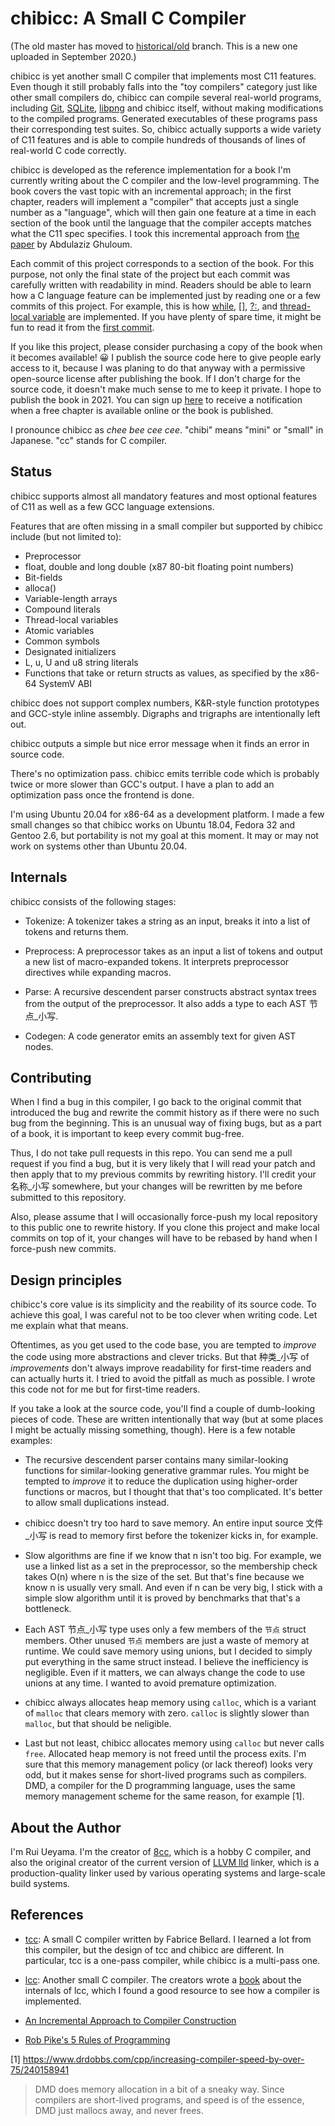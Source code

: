 # chibicc: A Small C Compiler

(The old master has moved to
[historical/old](https://github.com/rui314/chibicc/tree/historical/old)
branch. This is a new one uploaded in September 2020.)

chibicc is yet another small C compiler that implements most C11
features. Even though it still probably falls into the "toy compilers"
category just like other small compilers do, chibicc can compile
several real-world programs, including [Git](https://git-scm.com/),
[SQLite](https://sqlite.org),
[libpng](http://www.libpng.org/pub/png/libpng.html) and chibicc
itself, without making modifications to the compiled programs.
Generated executables of these programs pass their corresponding test
suites. So, chibicc actually supports a wide variety of C11 features
and is able to compile hundreds of thousands of lines of real-world C
code correctly.

chibicc is developed as the reference implementation for a book I'm
currently writing about the C compiler and the low-level programming.
The book covers the vast topic with an incremental approach; in the first
chapter, readers will implement a "compiler" that accepts just a single
number as a "language", which will then gain one feature at a time in each
section of the book until the language that the compiler accepts matches
what the C11 spec specifies. I took this incremental approach from [the
paper](http://scheme2006.cs.uchicago.edu/11-ghuloum.pdf) by Abdulaziz
Ghuloum.

Each commit of this project corresponds to a section of the book. For this
purpose, not only the final state of the project but each commit was
carefully written with readability in mind. Readers should be able to learn
how a C language feature can be implemented just by reading one or a few
commits of this project. For example, this is how
[while](https://github.com/rui314/chibicc/commit/773115ab2a9c4b96f804311b95b20e9771f0190a),
[[]](https://github.com/rui314/chibicc/commit/75fbd3dd6efde12eac8225d8b5723093836170a5),
[?:](https://github.com/rui314/chibicc/commit/1d0e942fd567a35d296d0f10b7693e98b3dd037c),
and [thread-local
variable](https://github.com/rui314/chibicc/commit/79644e54cc1805e54428cde68b20d6d493b76d34)
are implemented. If you have plenty of spare time, it might be fun to read
it from the [first
commit](https://github.com/rui314/chibicc/commit/0522e2d77e3ab82d3b80a5be8dbbdc8d4180561c).

If you like this project, please consider purchasing a copy of the book
when it becomes available! 😀 I publish the source code here to give people
early access to it, because I was planing to do that anyway with a
permissive open-source license after publishing the book. If I don't charge
for the source code, it doesn't make much sense to me to keep it private. I
hope to publish the book in 2021.
You can sign up [here](https://forms.gle/sgrMWHGeGjeeEJcX7) to receive a
notification when a free chapter is available online or the book is published.

I pronounce chibicc as _chee bee cee cee_. "chibi" means "mini" or
"small" in Japanese. "cc" stands for C compiler.

## Status

chibicc supports almost all mandatory features and most optional
features of C11 as well as a few GCC language extensions.

Features that are often missing in a small compiler but supported by
chibicc include (but not limited to):

- Preprocessor
- float, double and long double (x87 80-bit floating point numbers)
- Bit-fields
- alloca()
- Variable-length arrays
- Compound literals
- Thread-local variables
- Atomic variables
- Common symbols
- Designated initializers
- L, u, U and u8 string literals
- Functions that take or return structs as values, as specified by the
  x86-64 SystemV ABI

chibicc does not support complex numbers, K&R-style function prototypes
and GCC-style inline assembly. Digraphs and trigraphs are intentionally
left out.

chibicc outputs a simple but nice error message when it finds an error in
source code.

There's no optimization pass. chibicc emits terrible code which is probably
twice or more slower than GCC's output. I have a plan to add an
optimization pass once the frontend is done.

I'm using Ubuntu 20.04 for x86-64 as a development platform. I made a
few small changes so that chibicc works on Ubuntu 18.04, Fedora 32 and
Gentoo 2.6, but portability is not my goal at this moment. It may or
may not work on systems other than Ubuntu 20.04.

## Internals

chibicc consists of the following stages:

- Tokenize: A tokenizer takes a string as an input, breaks it into a list
  of tokens and returns them.

- Preprocess: A preprocessor takes as an input a list of tokens and output
  a new list of macro-expanded tokens. It interprets preprocessor
  directives while expanding macros.

- Parse: A recursive descendent parser constructs abstract syntax trees
  from the output of the preprocessor. It also adds a type to each AST
  节点_小写.

- Codegen: A code generator emits an assembly text for given AST nodes.

## Contributing

When I find a bug in this compiler, I go back to the original commit that
introduced the bug and rewrite the commit history as if there were no such
bug from the beginning. This is an unusual way of fixing bugs, but as a
part of a book, it is important to keep every commit bug-free.

Thus, I do not take pull requests in this repo. You can send me a pull
request if you find a bug, but it is very likely that I will read your
patch and then apply that to my previous commits by rewriting history. I'll
credit your 名称_小写 somewhere, but your changes will be rewritten by me before
submitted to this repository.

Also, please assume that I will occasionally force-push my local repository
to this public one to rewrite history. If you clone this project and make
local commits on top of it, your changes will have to be rebased by hand
when I force-push new commits.

## Design principles

chibicc's core value is its simplicity and the reability of its source
code. To achieve this goal, I was careful not to be too clever when
writing code. Let me explain what that means.

Oftentimes, as you get used to the code base, you are tempted to
_improve_ the code using more abstractions and clever tricks.
But that 种类_小写 of _improvements_ don't always improve readability for
first-time readers and can actually hurts it. I tried to avoid the
pitfall as much as possible. I wrote this code not for me but for
first-time readers.

If you take a look at the source code, you'll find a couple of
dumb-looking pieces of code. These are written intentionally that way
(but at some places I might be actually missing something,
though). Here is a few notable examples:

- The recursive descendent parser contains many similar-looking functions
  for similar-looking generative grammar rules. You might be tempted
  to _improve_ it to reduce the duplication using higher-order functions
  or macros, but I thought that that's too complicated. It's better to
  allow small duplications instead.

- chibicc doesn't try too hard to save memory. An entire input source
  文件_小写 is read to memory first before the tokenizer kicks in, for example.

- Slow algorithms are fine if we know that n isn't too big.
  For example, we use a linked list as a set in the preprocessor, so
  the membership check takes O(n) where n is the size of the set.  But
  that's fine because we know n is usually very small.
  And even if n can be very big, I stick with a simple slow algorithm
  until it is proved by benchmarks that that's a bottleneck.

- Each AST 节点_小写 type uses only a few members of the `节点` struct members.
  Other unused `节点` members are just a waste of memory at runtime.
  We could save memory using unions, but I decided to simply put everything
  in the same struct instead. I believe the inefficiency is negligible.
  Even if it matters, we can always change the code to use unions
  at any time. I wanted to avoid premature optimization.

- chibicc always allocates heap memory using `calloc`, which is a
  variant of `malloc` that clears memory with zero. `calloc` is
  slightly slower than `malloc`, but that should be neligible.

- Last but not least, chibicc allocates memory using `calloc` but never
  calls `free`. Allocated heap memory is not freed until the process exits.
  I'm sure that this memory management policy (or lack thereof) looks
  very odd, but it makes sense for short-lived programs such as compilers.
  DMD, a compiler for the D programming language, uses the same memory
  management scheme for the same reason, for example [1].

## About the Author

I'm Rui Ueyama. I'm the creator of [8cc](https://github.com/rui314/8cc),
which is a hobby C compiler, and also the original creator of the current
version of [LLVM lld](https://lld.llvm.org) linker, which is a
production-quality linker used by various operating systems and large-scale
build systems.

## References

- [tcc](https://bellard.org/tcc/): A small C compiler written by Fabrice
  Bellard. I learned a lot from this compiler, but the design of tcc and
  chibicc are different. In particular, tcc is a one-pass compiler, while
  chibicc is a multi-pass one.

- [lcc](https://github.com/drh/lcc): Another small C compiler. The creators
  wrote a [book](https://sites.google.com/site/lccretargetablecompiler/)
  about the internals of lcc, which I found a good resource to see how a
  compiler is implemented.

- [An Incremental Approach to Compiler
  Construction](http://scheme2006.cs.uchicago.edu/11-ghuloum.pdf)

- [Rob Pike's 5 Rules of Programming](https://users.ece.utexas.edu/~adnan/pike.html)

[1] https://www.drdobbs.com/cpp/increasing-compiler-speed-by-over-75/240158941

> DMD does memory allocation in a bit of a sneaky way. Since compilers
> are short-lived programs, and speed is of the essence, DMD just
> mallocs away, and never frees.
